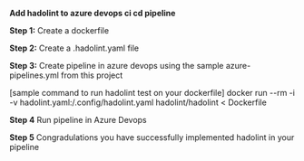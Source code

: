 **Add hadolint to azure devops ci cd pipeline**

**Step 1:**
Create a dockerfile

**Step 2:**
Create a .hadolint.yaml file

**Step 3:**
Create pipeline in azure devops using the sample azure-pipelines.yml from this project

[sample command to run hadolint test on your dockerfile]
docker run --rm -i -v hadolint.yaml:/.config/hadolint.yaml hadolint/hadolint < Dockerfile

**Step 4**
Run pipeline in Azure Devops

**Step 5**
Congradulations you have successfully implemented hadolint in your pipeline
